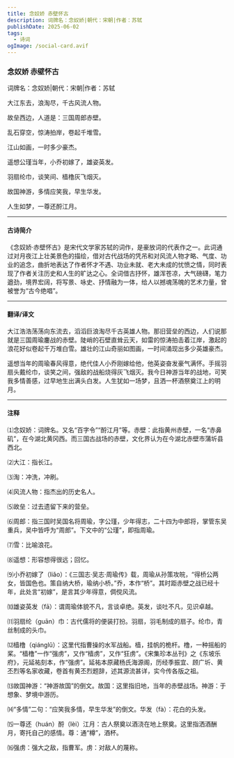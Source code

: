 ```yaml
---
title: 念奴娇 赤壁怀古
description: 词牌名：念奴娇|朝代：宋朝|作者：苏轼
publishDate: 2025-06-02
tags:
  - 诗词
ogImage: /social-card.avif
---
```

### 念奴娇 赤壁怀古

词牌名：念奴娇|朝代：宋朝|作者：苏轼

大江东去，浪淘尽，千古风流人物。

故垒西边，人道是：三国周郎赤壁。

乱石穿空，惊涛拍岸，卷起千堆雪。

江山如画，一时多少豪杰。

遥想公瑾当年，小乔初嫁了，雄姿英发。

羽扇纶巾，谈笑间、樯橹灰飞烟灭。

故国神游，多情应笑我，早生华发。

人生如梦，一尊还酹江月。

- - -

#### 古诗简介

《念奴娇·赤壁怀古》是宋代文学家苏轼的词作，是豪放词的代表作之一。此词通过对月夜江上壮美景色的描绘，借对古代战场的凭吊和对风流人物才略、气度、功业的追念，曲折地表达了作者怀才不遇、功业未就、老大未成的忧愤之情，同时表现了作者关注历史和人生的旷达之心。全词借古抒怀，雄浑苍凉，大气磅礴，笔力遒劲，境界宏阔，将写景、咏史、抒情融为一体，给人以撼魂荡魄的艺术力量，曾被誉为“古今绝唱”。

- - -

#### 翻译/译文

大江浩浩荡荡向东流去，滔滔巨浪淘尽千古英雄人物。那旧营垒的西边，人们说那就是三国周瑜鏖战的赤壁。陡峭的石壁直耸云天，如雷的惊涛拍击着江岸，激起的浪花好似卷起千万堆白雪。雄壮的江山奇丽如图画，一时间涌现出多少英雄豪杰。

遥想当年的周瑜春风得意，绝代佳人小乔刚嫁给他，他英姿奋发豪气满怀。手摇羽扇头戴纶巾，谈笑之间，强敌的战船烧得灰飞烟灭。我今日神游当年的战地，可笑我多情善感，过早地生出满头白发。人生犹如一场梦，且洒一杯酒祭奠江上的明月。

- - -

#### 注释

⑴念奴娇：词牌名。又名“百字令”“酹江月”等。赤壁：此指黄州赤壁，一名“赤鼻矶”，在今湖北黄冈西。而三国古战场的赤壁，文化界认为在今湖北赤壁市蒲圻县西北。

⑵大江：指长江。

⑶淘：冲洗，冲刷。

⑷风流人物：指杰出的历史名人。

⑸故垒：过去遗留下来的营垒。

⑹周郎：指三国时吴国名将周瑜，字公瑾，少年得志，二十四为中郎将，掌管东吴重兵，吴中皆呼为“周郎”。下文中的“公瑾”，即指周瑜。

⑺雪：比喻浪花。

⑻遥想：形容想得很远；回忆。

⑼小乔初嫁了（liǎo）：《三国志·吴志·周瑜传》载，周瑜从孙策攻皖，“得桥公两女，皆国色也。策自纳大桥，瑜纳小桥。”乔，本作“桥”。其时距赤壁之战已经十年，此处言“初嫁”，是言其少年得意，倜傥风流。

⑽雄姿英发（fā）：谓周瑜体貌不凡，言谈卓绝。英发，谈吐不凡，见识卓越。

⑾羽扇纶（guān）巾：古代儒将的便装打扮。羽扇，羽毛制成的扇子。纶巾，青丝制成的头巾。

⑿樯橹（qiánglǔ）：这里代指曹操的水军战船。樯，挂帆的桅杆。橹，一种摇船的桨。“樯橹”一作“强虏”，又作“樯虏”，又作“狂虏”。《宋集珍本丛刊》之《东坡乐府》，元延祐刻本，作“强虏”。延祐本原藏杨氏海源阁，历经季振宜、顾广圻、黄丕烈等名家收藏，卷首有黄丕烈题辞，述其源流甚详，实今传各版之祖。

⒀故国神游：“神游故国”的倒文。故国：这里指旧地，当年的赤壁战场。神游：于想象、梦境中游历。

⒁“多情”二句：“应笑我多情，早生华发”的倒文。华发（fà）：花白的头发。

⒂一尊还（huán）酹（lèi）江月：古人祭奠以酒浇在地上祭奠。这里指洒酒酬月，寄托自己的感情。尊：通“樽”，酒杯。

⒃强虏：强大之敌，指曹军。虏：对敌人的蔑称。
